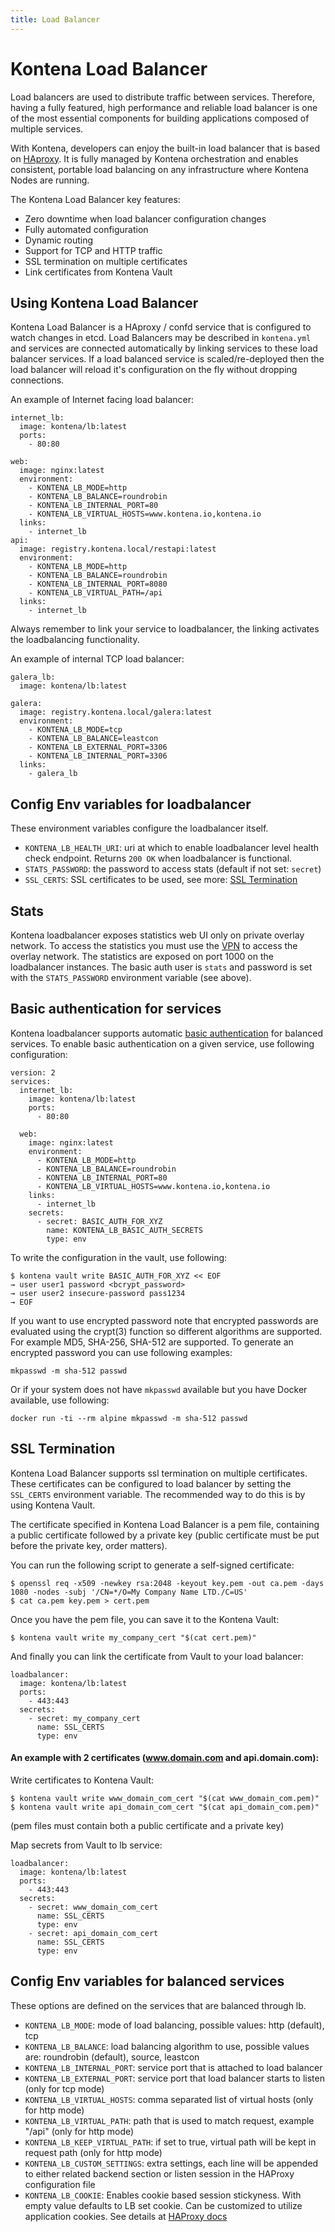 ```yaml
---
title: Load Balancer
---
```


# Kontena Load Balancer

Load balancers are used to distribute traffic between services. Therefore, having a fully featured, high performance and reliable load balancer is one of the most essential components for building applications composed of multiple services.

With Kontena, developers can enjoy the built-in load balancer that is based on [HAproxy](http://www.haproxy.org/). It is fully managed by Kontena orchestration and enables consistent, portable load balancing on any infrastructure where Kontena Nodes are running.

The Kontena Load Balancer key features:

* Zero downtime when load balancer configuration changes
* Fully automated configuration
* Dynamic routing
* Support for TCP and HTTP traffic
* SSL termination on multiple certificates
* Link certificates from Kontena Vault

## Using Kontena Load Balancer

Kontena Load Balancer is a HAproxy / confd service that is configured to watch changes in etcd. Load Balancers may be described in `kontena.yml` and services are connected automatically by linking services to these load balancer services. If a load balanced service is scaled/re-deployed then the load balancer will reload it's configuration on the fly without dropping connections.

An example of Internet facing load balancer:

```
internet_lb:
  image: kontena/lb:latest
  ports:
    - 80:80

web:
  image: nginx:latest
  environment:
    - KONTENA_LB_MODE=http
    - KONTENA_LB_BALANCE=roundrobin
    - KONTENA_LB_INTERNAL_PORT=80
    - KONTENA_LB_VIRTUAL_HOSTS=www.kontena.io,kontena.io
  links:
    - internet_lb
api:
  image: registry.kontena.local/restapi:latest
  environment:
    - KONTENA_LB_MODE=http
    - KONTENA_LB_BALANCE=roundrobin
    - KONTENA_LB_INTERNAL_PORT=8080
    - KONTENA_LB_VIRTUAL_PATH=/api
  links:
    - internet_lb
```

Always remember to link your service to loadbalancer, the linking activates the loadbalancing functionality.

An example of internal TCP load balancer:

```
galera_lb:
  image: kontena/lb:latest

galera:
  image: registry.kontena.local/galera:latest
  environment:
    - KONTENA_LB_MODE=tcp
    - KONTENA_LB_BALANCE=leastcon
    - KONTENA_LB_EXTERNAL_PORT=3306
    - KONTENA_LB_INTERNAL_PORT=3306
  links:
    - galera_lb
```

## Config Env variables for loadbalancer

These environment variables configure the loadbalancer itself.

* `KONTENA_LB_HEALTH_URI`: uri at which to enable loadbalancer level health check endpoint. Returns `200 OK` when loadbalancer is functional.
* `STATS_PASSWORD`: the password to access stats (default if not set: `secret`)
* `SSL_CERTS`: SSL certificates to be used, see more: [SSL Termination](loadbalancer#ssl-termination)

## Stats

Kontena loadbalancer exposes statistics web UI only on private overlay network. To access the statistics you must use the [VPN](vpn-access) to access the overlay network. The statistics are exposed on port 1000 on the loadbalancer instances. The basic auth user is `stats` and password is set with the `STATS_PASSWORD` environment variable (see above).

## Basic authentication for services

Kontena loadbalancer supports automatic [basic authentication](https://en.wikipedia.org/wiki/Basic_access_authentication) for balanced services. To enable basic authentication on a given service, use following configuration:
```
version: 2
services:
  internet_lb:
    image: kontena/lb:latest
    ports:
      - 80:80

  web:
    image: nginx:latest
    environment:
      - KONTENA_LB_MODE=http
      - KONTENA_LB_BALANCE=roundrobin
      - KONTENA_LB_INTERNAL_PORT=80
      - KONTENA_LB_VIRTUAL_HOSTS=www.kontena.io,kontena.io
    links:
      - internet_lb
    secrets:
      - secret: BASIC_AUTH_FOR_XYZ
        name: KONTENA_LB_BASIC_AUTH_SECRETS
        type: env

```

To write the configuration in the vault, use following:
```
$ kontena vault write BASIC_AUTH_FOR_XYZ << EOF
→ user user1 password <bcrypt_password>
→ user user2 insecure-password pass1234
→ EOF
```

If you want to use encrypted password note that encrypted passwords are evaluated using the crypt(3) function so different algorithms are supported. For example MD5, SHA-256, SHA-512 are supported. To generate an encrypted password you can use following examples:
```
mkpasswd -m sha-512 passwd
```
Or if your system does not have `mkpasswd` available but you have Docker available, use following:
```
docker run -ti --rm alpine mkpasswd -m sha-512 passwd
```

## SSL Termination

Kontena Load Balancer supports ssl termination on multiple certificates. These certificates can be configured to load balancer by setting the `SSL_CERTS` environment variable. The recommended way to do this is by using Kontena Vault.

The certificate specified in Kontena Load Balancer is a pem file, containing a public certificate followed by a private key (public certificate must be put before the private key, order matters).

You can run the following script to generate a self-signed certificate:

```
$ openssl req -x509 -newkey rsa:2048 -keyout key.pem -out ca.pem -days 1080 -nodes -subj '/CN=*/O=My Company Name LTD./C=US'
$ cat ca.pem key.pem > cert.pem
```

Once you have the pem file, you can save it to the Kontena Vault:

```
$ kontena vault write my_company_cert "$(cat cert.pem)"
```

And finally you can link the certificate from Vault to your load balancer:

```
loadbalancer:
  image: kontena/lb:latest
  ports:
    - 443:443
  secrets:
    - secret: my_company_cert
      name: SSL_CERTS
      type: env
```


#### An example with 2 certificates (www.domain.com and api.domain.com):

Write certificates to Kontena Vault:

```
$ kontena vault write www_domain_com_cert "$(cat www_domain_com.pem)"
$ kontena vault write api_domain_com_cert "$(cat api_domain_com.pem)"
```
(pem files must contain both a public certificate and a private key)

Map secrets from Vault to lb service:

```
loadbalancer:
  image: kontena/lb:latest
  ports:
    - 443:443
  secrets:
    - secret: www_domain_com_cert
      name: SSL_CERTS
      type: env
    - secret: api_domain_com_cert
      name: SSL_CERTS
      type: env
```

## Config Env variables for balanced services

These options are defined on the services that are balanced through lb.

* `KONTENA_LB_MODE`: mode of load balancing, possible values: http (default), tcp
* `KONTENA_LB_BALANCE`: load balancing algorithm to use, possible values are: roundrobin (default), source, leastcon
* `KONTENA_LB_INTERNAL_PORT`: service port that is attached to load balancer
* `KONTENA_LB_EXTERNAL_PORT`: service port that load balancer starts to listen (only for tcp mode)
* `KONTENA_LB_VIRTUAL_HOSTS`: comma separated list of virtual hosts (only for http mode)
* `KONTENA_LB_VIRTUAL_PATH`: path that is used to match request, example "/api" (only for http mode)
* `KONTENA_LB_KEEP_VIRTUAL_PATH`: if set to true, virtual path will be kept in request path (only for http mode)
* `KONTENA_LB_CUSTOM_SETTINGS`: extra settings, each line will be appended to either related backend section or listen session in the HAProxy configuration file
* `KONTENA_LB_COOKIE`: Enables cookie based session stickyness. With empty value defaults to LB set cookie. Can be customized to utilize application cookies. See details at [HAProxy docs](https://cbonte.github.io/haproxy-dconv/configuration-1.5.html#4.2-cookie)
